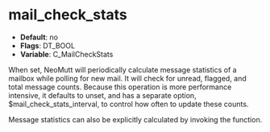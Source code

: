 # mail_check_stats

- **Default**: no
- **Flags**: DT_BOOL
- **Variable**: C_MailCheckStats

When set, NeoMutt will periodically calculate message
statistics of a mailbox while polling for new mail.  It will
check for unread, flagged, and total message counts.  Because
this operation is more performance intensive, it defaults to
unset, and has a separate option, $mail_check_stats_interval, to
control how often to update these counts.

Message statistics can also be explicitly calculated by invoking the
<check-stats> function.
